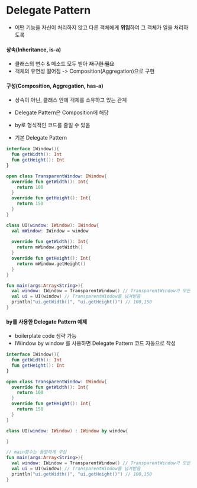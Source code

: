 # Delegate Pattern
* 어떤 기능을 자신이 처리하지 않고 다른 객체에게 **위임**하여 그 객체가 일을 처리하도록

#### 상속(Inheritance, is-a)
* 클래스의 변수 & 메소드 모두 받아 ~~재구현 필요~~
* 객체의 유연성 떨어짐 -> Composition(Aggregation)으로 구현

#### 구성(Composition, Aggregation, has-a)
* 상속이 아닌, 클래스 안에 객체를 소유하고 있는 관계
* Delegate Pattern은 Composition에 해당
* by로 형식적인 코드를 줄일 수 있음

* 기본 Delegate Pattern
```kotlin
interface IWindow(){
  fun getWidth(): Int
  fun getHeight(): Int
}

open class TransparentWindow: IWindow{
  override fun getWidth(): Int{
    return 100
  }
  override fun getHeight(): Int{
    return 150
  }
}

class UI(window: IWindow): IWindow{
  val mWindow: IWindow = window
  
  override fun getWidth(): Int{
    return mWindow.getWidth()
  }
  override fun getHeight(): Int{
    return mWindow.getHeight()
  }
}

fun main(args:Array<String>){
  val window: IWindow = TransparentWindow() // TransparentWindow가 모든 일 위임
  val ui = UI(window) // TransparentWindow를 넘겨받음
  println("ui.getWidth()", "ui.getHeight()") // 100,150 
}
```
#### by를 사용한 Delegate Pattern 예제
* boilerplate code 생략 가능
* IWindow by window 를 사용하면 Delegate Pattern 코드 자동으로 작성

```kotlin
interface IWindow(){
  fun getWidth(): Int
  fun getHeight(): Int
}

open class TransparentWindow: IWindow{
  override fun getWidth(): Int{
    return 100
  }
  override fun getHeight(): Int{
    return 150
  }
}

class UI(window: IWindow) : IWindow by window{

}

// main함수는 동일하게 구성
fun main(args:Array<String>){
  val window: IWindow = TransparentWindow() // TransparentWindow가 모든 일 위임
  val ui = UI(window) // TransparentWindow를 넘겨받음
  println("ui.getWidth()", "ui.getHeight()") // 100,150 
}
```
